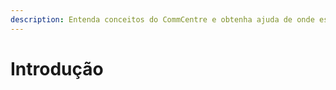 ```yaml
---
description: Entenda conceitos do CommCentre e obtenha ajuda de onde estiver.
---
```


# Introdução

